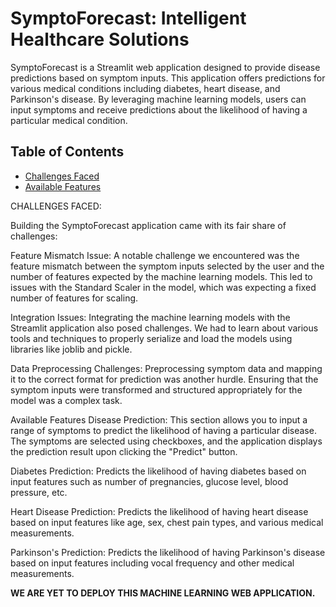 # SymptoForecast: Intelligent Healthcare Solutions

SymptoForecast is a Streamlit web application designed to provide disease predictions based on symptom inputs. This application offers predictions for various medical conditions including diabetes, heart disease, and Parkinson's disease. By leveraging machine learning models, users can input symptoms and receive predictions about the likelihood of having a particular medical condition.

## Table of Contents

- [Challenges Faced](#challenges-faced)
- [Available Features](#available-features)


CHALLENGES FACED:

Building the SymptoForecast application came with its fair share of challenges:

Feature Mismatch Issue: A notable challenge we encountered was the feature mismatch between the symptom inputs selected by the user and the number of features expected by the machine learning models. This led to issues with the Standard Scaler in the model, which was expecting a fixed number of features for scaling.

Integration Issues: Integrating the machine learning models with the Streamlit application also posed challenges. We had to learn about various tools and techniques to properly serialize and load the models using libraries like joblib and pickle.

Data Preprocessing Challenges: Preprocessing symptom data and mapping it to the correct format for prediction was another hurdle. Ensuring that the symptom inputs were transformed and structured appropriately for the model was a complex task.

Available Features
Disease Prediction: This section allows you to input a range of symptoms to predict the likelihood of having a particular disease. The symptoms are selected using checkboxes, and the application displays the prediction result upon clicking the "Predict" button.

Diabetes Prediction: Predicts the likelihood of having diabetes based on input features such as number of pregnancies, glucose level, blood pressure, etc.

Heart Disease Prediction: Predicts the likelihood of having heart disease based on input features like age, sex, chest pain types, and various medical measurements.

Parkinson's Prediction: Predicts the likelihood of having Parkinson's disease based on input features including vocal frequency and other medical measurements.

**WE ARE YET TO DEPLOY THIS MACHINE LEARNING WEB APPLICATION.**

